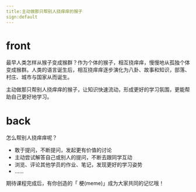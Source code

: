 ```yaml
---
title:主动做那只帮别人挠痒痒的猴子
sign:default
---
```


# front

最早人类怎样从猴子变成猴群？作为个体的猴子，相互挠痒痒，慢慢地从孤独个体变成猴群。人类的语言诞生后，相互挠痒痒逐步演化为八卦、故事和知识，部落、村庄、城市与国家从而诞生。

主动做那只帮别人挠痒痒的猴子，让知识快速流动，形成更好的学习氛围，更能帮助自己更好地学习。





# back

怎么帮别人挠痒痒呢？

- 敢于提问，不断提问，发起更有价值的讨论
- 主动尝试解答自己或别人的提问，不断去跟同学互动
- 浏览、评论其他学员的作业、笔记，发现更好的学习姿势
- ……

期待课程完成后，有你创造的「 梗(meme)」成为大家共同的记忆哦！




